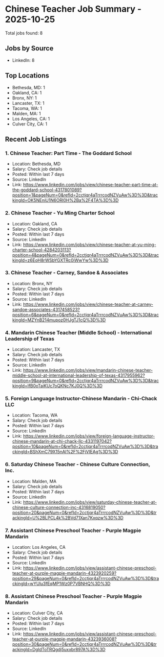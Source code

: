 # Chinese Teacher Job Summary - 2025-10-25

Total jobs found: 8

## Jobs by Source

- LinkedIn: 8

## Top Locations

- Bethesda, MD: 1
- Oakland, CA: 1
- Bronx, NY: 1
- Lancaster, TX: 1
- Tacoma, WA: 1
- Malden, MA: 1
- Los Angeles, CA: 1
- Culver City, CA: 1

## Recent Job Listings

### 1. Chinese Teacher: Part Time - The Goddard School
- Location: Bethesda, MD
- Salary: Check job details
- Posted: Within last 7 days
- Source: LinkedIn
- Link: https://www.linkedin.com/jobs/view/chinese-teacher-part-time-at-the-goddard-school-4317801089?position=1&pageNum=0&refId=2cctjqr4aTrrrcodNZVuAw%3D%3D&trackingId=OK5NEniU1N6ORI0H%2Ba%2F4TA%3D%3D

### 2. Chinese Teacher - Yu Ming Charter School
- Location: Oakland, CA
- Salary: Check job details
- Posted: Within last 7 days
- Source: LinkedIn
- Link: https://www.linkedin.com/jobs/view/chinese-teacher-at-yu-ming-charter-school-4284203113?position=4&pageNum=0&refId=2cctjqr4aTrrrcodNZVuAw%3D%3D&trackingId=z6EoH8rWSbYGXTRc0iWwYw%3D%3D

### 3. Chinese Teacher - Carney, Sandoe & Associates
- Location: Bronx, NY
- Salary: Check job details
- Posted: Within last 7 days
- Source: LinkedIn
- Link: https://www.linkedin.com/jobs/view/chinese-teacher-at-carney-sandoe-associates-4317458523?position=6&pageNum=0&refId=2cctjqr4aTrrrcodNZVuAw%3D%3D&trackingId=MZYnB214mupoz0HJgTJ1cQ%3D%3D

### 4. Mandarin Chinese Teacher (Middle School) - International Leadership of Texas
- Location: Lancaster, TX
- Salary: Check job details
- Posted: Within last 7 days
- Source: LinkedIn
- Link: https://www.linkedin.com/jobs/view/mandarin-chinese-teacher-middle-school-at-international-leadership-of-texas-4317955962?position=9&pageNum=0&refId=2cctjqr4aTrrrcodNZVuAw%3D%3D&trackingId=IfB0oTaiKUc7oQKNc7KJ0Q%3D%3D

### 5. Foreign Language Instructor-Chinese Mandarin - Chi-Chack LLC
- Location: Tacoma, WA
- Salary: Check job details
- Posted: Within last 7 days
- Source: LinkedIn
- Link: https://www.linkedin.com/jobs/view/foreign-language-instructor-chinese-mandarin-at-chi-chack-llc-4331197042?position=10&pageNum=0&refId=2cctjqr4aTrrrcodNZVuAw%3D%3D&trackingId=BShXmC79X15nAl%2F%2FjVIEAg%3D%3D

### 6. Saturday Chinese Teacher - Chinese Culture Connection, Inc.
- Location: Malden, MA
- Salary: Check job details
- Posted: Within last 7 days
- Source: LinkedIn
- Link: https://www.linkedin.com/jobs/view/saturday-chinese-teacher-at-chinese-culture-connection-inc-4316819050?position=20&pageNum=0&refId=2cctjqr4aTrrrcodNZVuAw%3D%3D&trackingId=U%2BLPCL4k%2BVd71Xan7Kxqzw%3D%3D

### 7. Assistant Chinese Preschool Teacher - Purple Magpie Mandarin
- Location: Los Angeles, CA
- Salary: Check job details
- Posted: Within last 7 days
- Source: LinkedIn
- Link: https://www.linkedin.com/jobs/view/assistant-chinese-preschool-teacher-at-purple-magpie-mandarin-4323920259?position=29&pageNum=0&refId=2cctjqr4aTrrrcodNZVuAw%3D%3D&trackingId=wYUlu3fEqMP1Wz0P7VBNHQ%3D%3D

### 8. Assistant Chinese Preschool Teacher - Purple Magpie Mandarin
- Location: Culver City, CA
- Salary: Check job details
- Posted: Within last 7 days
- Source: LinkedIn
- Link: https://www.linkedin.com/jobs/view/assistant-chinese-preschool-teacher-at-purple-magpie-mandarin-4323936008?position=30&pageNum=0&refId=2cctjqr4aTrrrcodNZVuAw%3D%3D&trackingId=DgIdToTRQgdj5uxxbr897A%3D%3D


